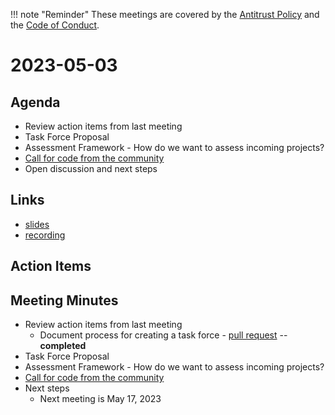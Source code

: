 !!! note "Reminder"
    These meetings are covered by the [Antitrust Policy](../governance/antitrust.md) and the [Code of Conduct](../governance/code-of-conduct.md).

# 2023-05-03

## Agenda
- Review action items from last meeting
- Task Force Proposal
- Assessment Framework - How do we want to assess incoming projects?
- [Call for code from the community](https://github.com/openwallet-foundation/project-proposals)
- Open discussion and next steps

## Links
- [slides](https://docs.google.com/presentation/d/1sfNhY-kPRGzYgLtUKJW-ahTwxJUsK99CdDeVM0LOkr4/edit?usp=sharing)
- [recording]()

## Action Items

## Meeting Minutes
- Review action items from last meeting
    - Document process for creating a task force - [pull request](https://github.com/openwallet-foundation/tac/pull/16) -- **completed**
- Task Force Proposal
- Assessment Framework - How do we want to assess incoming projects?
- [Call for code from the community](https://github.com/openwallet-foundation/project-proposals)
- Next steps
    - Next meeting is May 17, 2023
